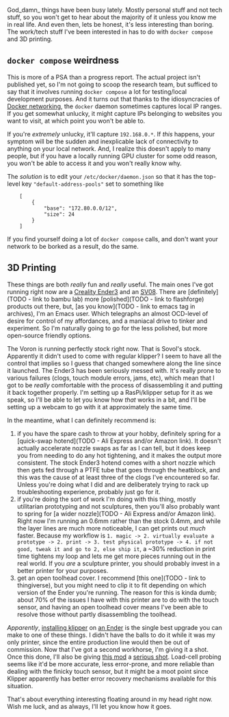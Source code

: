 God_damn_ things have been busy lately. Mostly personal stuff and not tech stuff, so you won't get to hear about the majority of it unless you know me in real life. And even then, lets be honest, it's less interesting than boring. The work/tech stuff I've been interested in has to do with `docker compose` and 3D printing.

## `docker compose` weirdness

This is more of a PSA than a progress report. The actual project isn't published yet, so I'm not going to scoop the research team, but sufficed to say that it involves running `docker compose` a lot for testing/local development purposes. And it turns out that thanks to the idiosyncracies of [Docker networking](TODO), the `docker` daemon sometimes captures local IP ranges. If you get somewhat unlucky, it might capture IPs belonging to websites you want to visit, at which point you won't be able to. 

If you're _extremely_ unlucky, it'll capture `192.168.0.*`. If _this_ happens, your symptom will be the sudden and inexplicable lack of connectivity to anything on your local network. And, I realize this doesn't apply to many people, but if you have a locally running GPU cluster for some odd reason, you won't be able to access it and you won't really know why.

The _solution_ is to edit your `/etc/docker/daemon.json` so that it has the top-level key `"default-address-pools"` set to something like

```
    [
        {
            "base": "172.80.0.0/12",
            "size": 24
        }
    ]
```

If you find yourself doing a lot of `docker compose` calls, and don't want your network to be borked as a result, do the same.

## 3D Printing

These things are both _really_ fun and _really_ useful. The main ones I've got running right now are a [Creality Ender3](TODO) and an [SV08](TODO). There are [definitely](TODO - link to bambu lab) more [polished](TODO - link to flashforge) products out there, but, [as you know](TODO - link to emacs tag in archives), I'm an Emacs user. Which telegraphs an almost OCD-level of desire for control of my affordances, and a maniacal drive to tinker and experiment. So I'm naturally going to go for the less polished, but more open-source friendly options.

The Voron is running perfectly stock right now. That is Sovol's stock. Apparently it didn't used to come with regular klipper? I seem to have all the control that implies so I guess that changed somewhere along the line since it launched. The Ender3 has been seriously messed with. It's really prone to various failures (clogs, touch module errors, jams, etc), which mean that I got to be _really_ comfortable with the process of disassembling it and putting it back together properly. I'm setting up a RasPi/klipper setup for it as we speak, so I'll be able to let you know how _that_ works in a bit, and I'll be setting up a webcam to go with it at approximately the same time.

In the meantime, what I can definitely recommend is:

1. if you have the spare cash to throw at your hobby, definitely spring for a [quick-swap hotend](TODO - Ali Express and/or Amazon link). It doesn't actually accelerate nozzle swaps as far as I can tell, but it does keep you from needing to do any hot tightening, and it makes the output more consistent. The stock Ender3 hotend comes with a short nozzle which then gets fed through a PTFE tube that goes through the heatblock, and this was the cause of at least three of the clogs I've encountered so far. Unless you're doing what I did and are deliberately trying to rack up troubleshooting experience, probably just go for it.
2. if you're doing the sort of work I'm doing with this thing, mostly utilitarian prototyping and not sculptures, then you'll also probably want to spring for [a wider nozzle](TODO - Ali Express and/or Amazon link). Right now I'm running an 0.6mm rather than the stock 0.4mm, and while the layer lines are much more noticeable, I can get prints out _much_ faster. Because my workflow is `1. magic -> 2. virtually evaluate a prototype -> 2. print -> 3. test physical prototype -> 4. if not good, tweak it and go to 2, else ship it`, a ~30% reduction in print time tightens my loop and lets me get more pieces running out in the real world. If you _are_ a sculpture printer, you should probably invest in a better printer for your purposes.
3. get an open toolhead cover. I recommend [this one](TODO - link to thingiverse), but you might need to clip it to fit depending on which version of the Ender you're running. The reason for this is kinda dumb; about 70% of the issues I have with this printer are to do with the touch sensor, and having an open toolhead cover means I've been able to resolve those without partly disassembling the toolhead.


_Apparently_, [installing klipper](https://athemis.me/projects/klipper_guide/) on [an Ender](https://github.com/bootuz-dinamon/ender3-v3-se-full-klipper) is the single best upgrade you can make to one of these things. I didn't have the balls to do it while it was my only printer, since the entire production line would then be out of commission. Now that I've got a second workhorse, I'm giving it a shot. Once this done, I'll also be giving [this mod](https://www.youtube.com/watch?v=r3Bz-Iza5p8) a [serious shot](https://github.com/bpatwal/Nozzle_Probe_RP2040_and_HX711). Load-cell probing seems like it'd be more accurate, less error-prone, and more reliable than dealing with the finicky touch sensor, but it might be a moot point since Klipper apparently has better error recovery mechanisms available for this situation.


That's about everything interesting floating around in my head right now. Wish me luck, and as always, I'll let you know how it goes.

